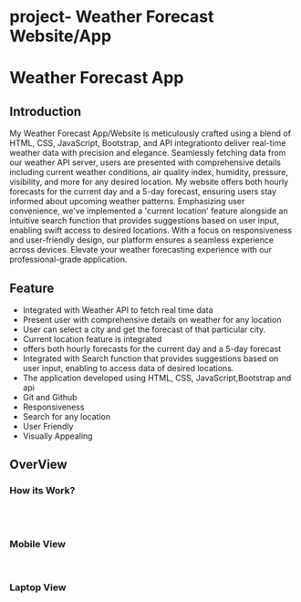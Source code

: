# project- Weather Forecast Website/App

<h1>Weather Forecast App</h1>
<h2>Introduction</h2>
<p>My Weather Forecast App/Website is meticulously crafted using a blend of HTML, CSS, JavaScript, Bootstrap, and  <bold>API integration</bold>to deliver real-time weather data with precision and elegance. Seamlessly fetching data from our weather API server, users are presented with comprehensive details including <bold>current weather conditions, air quality index, humidity, pressure, visibility,</bold>  and more for <bold>any desired location.</bold>  My website offers both <bold>hourly forecasts</bold>  for the current day and <bold> a 5-day forecast,</bold> ensuring users stay informed about upcoming weather patterns. Emphasizing user convenience, we've implemented a  <bold>'current location' feature</bold> alongside an  <bold>intuitive search function</bold> that provides suggestions based on user input, enabling swift access to desired locations. With a focus on responsiveness and user-friendly design, our platform ensures a seamless experience across devices. Elevate your weather forecasting experience with our professional-grade application. </p>
<h2>Feature</h2>
<ul>
<li>Integrated with Weather API to fetch real time data</li>
<li>Present user with comprehensive details on weather for any location </li>
<li>User can select a city and get the forecast of that particular city.</li>
<li>Current location feature is integrated</li>
<li>offers both hourly forecasts for the current day and a 5-day forecast</li>
<li>Integrated with Search function that provides suggestions based on user input, enabling to access data of desired locations.</li>
<li>The application developed using HTML, CSS, JavaScript,Bootstrap and api</li> 
<li>Git and Github</li>
<li>Responsiveness</li>
<li>Search for any location </li>
<li>User Friendly</li>
<li>Visually Appealing</li>

</ul>

<h2>OverView</h2>

<h3>How its Work?</h3>
<br>


<br>

<h3>Mobile View </h3>

<br>


<h3>Laptop View</h3>


<br>

